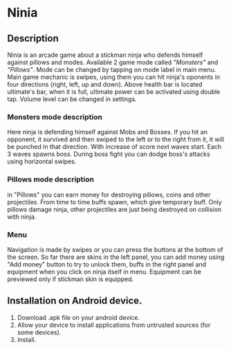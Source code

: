 # Ninia

## Description

Ninia is an arcade game about a stickman ninja who defends himself against pillows and modes. Available 2 game mode called *"Monsters"* and *"Pillows"*. Mode can be changed by tapping on mode label in main menu. Main game mechanic is swipes, using them you can hit ninja's oponents in four directions (right, left, up and down). Above health bar is located ultimate's bar, when it is full, ultimate power can be activated using double tap. Volume level can be changed in settings.

### Monsters mode description
Here ninja is defending himself against Mobs and Bosses. If you hit an opponent, it survived and then swiped to the left or to the right from it, it will be punched in that direction. With increase of score next waves start. Each 3 waves spawns boss. During boss fight you can dodge boss's attacks using horizontal swipes. 

### Pillows mode description
in "Pillows" you can earn money for destroying pillows, coins and other projectiles. From time to time buffs spawn, which give temporary buff. Only pillows damage ninja, other projectiles are just being destroyed on collision with ninja.

### Menu
Navigation is made by swipes or you can press the buttons at the bottom of the screen. So far there are skins in the left panel, you can add money using "Add money" button to try to unlock them, buffs in the right panel and equipment when you click on ninja itself in menu. Equipment can be previewed only if stickman skin is equipped.

## Installation on Android device.
1. Download .apk file on your android device.
2. Allow your device to install applications from untrusted sources (for some devices).
3. Install.
